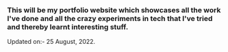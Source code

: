 ### This will be my portfolio website which showcases all the work I've done and all the crazy experiments in tech that I've tried and thereby learnt interesting stuff.

Updated on:- 25 August, 2022.